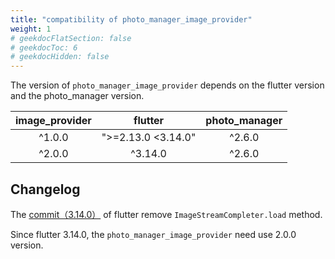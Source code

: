 ```yaml
---
title: "compatibility of photo_manager_image_provider"
weight: 1
# geekdocFlatSection: false
# geekdocToc: 6
# geekdocHidden: false
---
```


The version of `photo_manager_image_provider` depends on the flutter version and the photo_manager version.

| image_provider | flutter | photo_manager |
| :---: | :---: | :---: |
| ^1.0.0 | ">=2.13.0 <3.14.0" | ^2.6.0 |
| ^2.0.0 | ^3.14.0 | ^2.6.0 |

## Changelog

The [commit（3.14.0）][remove-load] of flutter remove `ImageStreamCompleter.load` method.

Since flutter 3.14.0, the `photo_manager_image_provider` need use 2.0.0 version.

[remove-load]: https://github.com/flutter/flutter/commit/b4f4ece40d956ad86efa340ff7fe9d0fa6deea07
